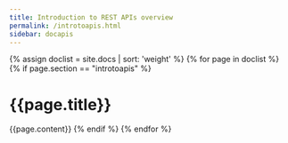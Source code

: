 ```yaml
---
title: Introduction to REST APIs overview
permalink: /introtoapis.html
sidebar: docapis
---
```


{% assign doclist = site.docs | sort: 'weight'  %}
{% for page in doclist %}
{% if page.section == "introtoapis" %}
<h1 id="{{page.permalink | remove: ".html" | remove: "/"}}">{{page.title}}</h1>
{{page.content}}
{% endif %}
{% endfor %}
